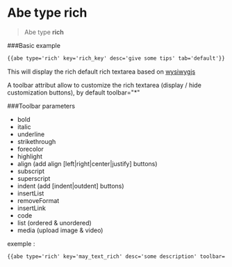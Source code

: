 # Abe type rich

> Abe type __rich__

###Basic example

```html
{{abe type='rich' key='rich_key' desc='give some tips' tab='default'}}
```

This will display the rich default rich textarea based on [wysiwygjs](http://wysiwygjs.github.io/)

A toolbar attribut allow to customize the rich textarea (display / hide customization buttons), by default toolbar="*"

###Toolbar parameters
- bold
- italic
- underline
- strikethrough
- forecolor
- highlight
- align (add align [left|right|center|justify] buttons)
- subscript
- superscript
- indent (add [indent|outdent] buttons)
- insertList
- removeFormat
- insertLink
- code
- list (ordered & unordered)
- media (upload image & video)

exemple :

```html
{{abe type='rich' key='may_text_rich' desc='some description' toolbar='bold,italic'}}
```
